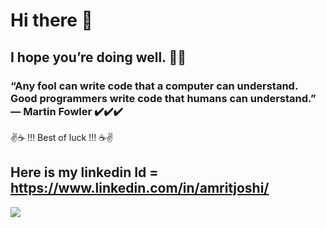 # Hi there 👋
## I hope you’re doing well. 👨‍💻
### “Any fool can write code that a computer can understand. Good programmers write code that humans can understand.”  ― Martin Fowler ✔️✔️✔️

✌️☕ !!! Best of luck !!! ☕✌️

## Here is my linkedin Id = https://www.linkedin.com/in/amritjoshi/

![](https://komarev.com/ghpvc/?username=amrit5joshi&color=f4d4ff) 

<!--
**amrit5joshi/amrit5joshi** is a ✨ _special_ ✨ repository because its `README.md` (this file) appears on your GitHub profile.

Here are some ideas to get you started:

- 🔭 I’m currently working on ...
- 🌱 I’m currently learning ...
- 👯 I’m looking to collaborate on ...
- 🤔 I’m looking for help with ...
- 💬 Ask me about ...
- 📫 How to reach me: ...
- 😄 Pronouns: ...
- ⚡ Fun fact: ...
